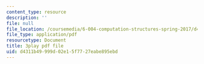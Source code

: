 ```yaml
---
content_type: resource
description: ''
file: null
file_location: /coursemedia/6-004-computation-structures-spring-2017/d4311b49999d02e15f7727eabe895ebd_3eQh_W8YF_g.pdf
file_type: application/pdf
resourcetype: Document
title: 3play pdf file
uid: d4311b49-999d-02e1-5f77-27eabe895ebd
---
```

